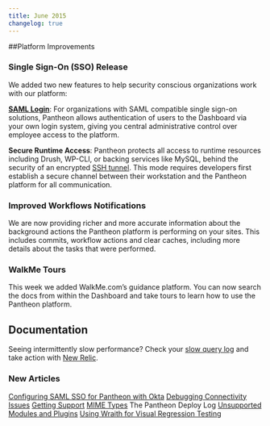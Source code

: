 ```yaml
---
title: June 2015
changelog: true
---
```

##Platform Improvements

### Single Sign-On (SSO) Release
We added two new features to help security conscious organizations work with our platform:

[**SAML Login**](/docs/sso/): For organizations with SAML compatible single sign-on solutions, Pantheon allows authentication of users to the Dashboard via your own login system, giving you central administrative control over employee access to the platform.

**Secure Runtime Access**: Pantheon protects all access to runtime resources including Drush, WP-CLI, or backing services like MySQL, behind the security of an encrypted [SSH tunnel](/docs/ssh-tunnels/). This mode requires developers first establish a secure channel between their workstation and the Pantheon platform for all communication.

### Improved Workflows Notifications
We are now providing richer and more accurate information about the background actions the Pantheon platform is performing on your sites.  This includes commits, workflow actions and clear caches, including more details about the tasks that were performed.

### WalkMe Tours
This week we added WalkMe.com’s guidance platform. You can now search the docs from within the Dashboard and take tours to learn how to use the Pantheon platform.


## Documentation

Seeing intermittently slow performance? Check your [slow query log](/docs/mysql-slow-log/) and take action with [New Relic](/docs/debug-mysql-new-relic/).

### New Articles

[Configuring SAML SSO for Pantheon with Okta](/docs/sso/)
[Debugging Connectivity Issues](/docs/debug-connections/)
[Getting Support](/docs/support/)
[MIME Types](/docs/mime-types/)
The Pantheon Deploy Log
[Unsupported Modules and Plugins](/docs/modules-plugins-known-issues/)
[Using Wraith for Visual Regression Testing](/docs/guides/visual-diff-with-wraith/)
